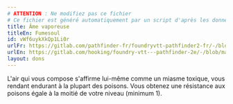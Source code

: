 ```yaml
---
# ATTENTION : Ne modifiez pas ce fichier
# Ce fichier est généré automatiquement par un script d'après les données du module Foundry VTT officiel et de sa traduction
title: Âme vaporeuse
titleEn: Fumesoul
id: vWf6uykXkQp1Li0r
urlFr: https://gitlab.com/pathfinder-fr/foundryvtt-pathfinder2-fr/-/blob/master/data/feats/vWf6uykXkQp1Li0r.htm
urlEn: https://gitlab.com/hooking/foundry-vtt---pathfinder-2e/-/blob/master/packs/data/feats.db/fumesoul.json
layout: dons
---
```

L'air qui vous compose s'affirme lui-même comme un miasme toxique, vous rendant endurant à la plupart des poisons. Vous obtenez une résistance aux poisons égale à la moitié de votre niveau (minimum 1).
